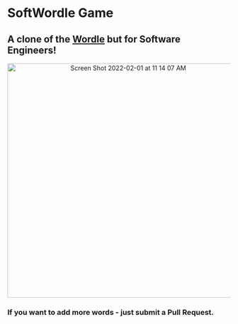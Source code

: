 # SoftWordle Game

## A clone of the [Wordle](https://www.powerlanguage.co.uk/wordle/) but for Software Engineers!

<p align="center">
  <img width="530" alt="Screen Shot 2022-02-01 at 11 14 07 AM" src="https://user-images.githubusercontent.com/26707806/151930286-8f3686e2-3b03-471a-ae7b-274746f86fb6.png">
</p>
  
### If you want to add more words - just submit a Pull Request.
